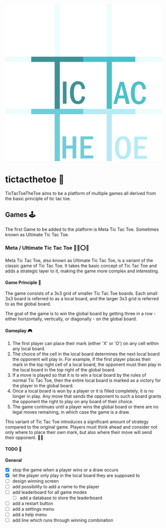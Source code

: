 ![Tic Tac The Toe Logo](./public/tic-tac-toe.svg)

# tictacthetoe 🎲

TicTacToeTheToe aims to be a platform of multiple games all derived from the basic principle of tic tac toe.

## Games 🕹️

The first Game to be added to the platform is Meta Tic Tac Toe. Sometimes known as Ultimate Tic Tac Toe.

### Meta / Ultimate Tic Tac Toe 🤖🌐⭕❌

Meta Tic Tac Toe, also known as Ultimate Tic Tac Toe, is a variant of the classic game of Tic Tac Toe. It takes the basic concept of Tic Tac Toe and adds a strategic layer to it, making the game more complex and interesting.

#### Game Principle 📐

The game consists of a 3x3 grid of smaller Tic Tac Toe boards. Each small 3x3 board is referred to as a local board, and the larger 3x3 grid is referred to as the global board.

The goal of the game is to win the global board by getting three in a row - either horizontally, vertically, or diagonally - on the global board.

#### Gameplay 🎮

1. The first player can place their mark (either 'X' or 'O') on any cell within any local board.
2. The choice of the cell in the local board determines the next local board the opponent will play in. For example, if the first player places their mark in the top right cell of a local board, the opponent must then play in the local board in the top right of the global board.
3. If a move is played so that it is to win a local board by the rules of normal Tic Tac Toe, then the entire local board is marked as a victory for the player in the global board.
4. Once a local board is won by a player or it is filled completely, it is no longer in play. Any move that sends the opponent to such a board grants the opponent the right to play on any board of their choice.
5. The game continues until a player wins the global board or there are no legal moves remaining, in which case the game is a draw.

This variant of Tic Tac Toe introduces a significant amount of strategy compared to the original game. Players must think ahead and consider not only where to place their own mark, but also where their move will send their opponent. 🧠✨

#### TODO 📝

**General**

- [x] stop the game when a player wins or a draw occurs
- [x] let the player only play in the local board they are supposed to
- [ ] design winning screen
- [ ] add possibility to add a name to the player
- [ ] add leaderboard for all game modes
  - [ ] add a database to store the leaderboard
- [ ] add a restart button
- [ ] add a settings menu
- [ ] add a help menu
- [ ] add line which runs through winning combination
